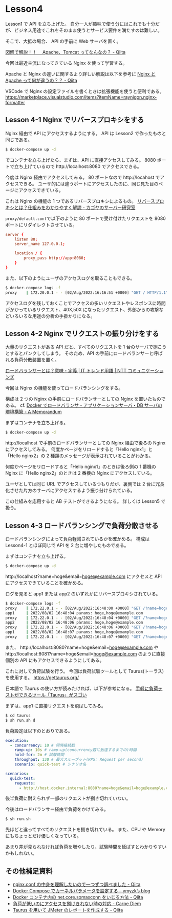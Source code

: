 # Lesson4

Lesson1 で API を立ち上げた。
自分一人が趣味で使う分にはこれでも十分だが、ビジネス用途でこれをそのまま使うとサービス要件を満たすのは難しい。

そこで、大抵の場合、 API の手前に Web サーバを置く。

[図解で解説！！　 Apache、Tomcat ってなんなの？ \- Qiita](https://qiita.com/tanayasu1228/items/11e22a18dbfa796745b5)

今回は最近主流になってきている Nginx を使って学習する。

Apache と Nginx の違いに関するより詳しい解説は以下を参考に
[Nginx と Apache って何が違うの？？ \- Qiita](https://qiita.com/hiroaki-u/items/f2455d62f8a4017663cb)

VSCode で Nginx の設定ファイルを書くときは拡張機能を使うと便利である。
https://marketplace.visualstudio.com/items?itemName=raynigon.nginx-formatter

## Lesson 4-1 Nginx でリバースプロキシをする

Nginx 経由で API にアクセスするようにする。
API は Lesson2 で作ったものと同じである。

```bash
$ docker-compose up -d
```

でコンテナを立ち上げたら、まずは、API に直接アクセスしてみる。
8080 ポートで立ち上げているので http://localhost:8080 でアクセスできる。

今度は Nginx 経由でアクセスしてみる。
80 ポートなので http://locahost でアクセスできる。
ユーザ的には違うポートにアクセスしたのに、同じ見た目のページにアクセスできている。

これは Nginx の機能の 1 つであるリバースプロキシによるもの。
[リバースプロキシとは？仕組みをわかりやすく解説 \- カゴヤのサーバー研究室](https://www.kagoya.jp/howto/it-glossary/web/reverse-proxy/)

`proxy/default.conf`で以下のように 80 ポートで受け付けたリクエストを 8080 ポートにリダイレクトさせている。

```conf
server {
    listen 80;
    server_name 127.0.0.1;

    location / {
        proxy_pass http://app:8080;
    }
}
```

また、以下のようにユーザのアクセスログを取ることもできる。

```bash
$ docker-compose logs -f
proxy    | 172.20.0.1 - - [02/Aug/2022:16:16:51 +0000] "GET / HTTP/1.1" 200 23 "-" "Mozilla/X.X (Windows NT XX.X; WinXX; x64) AppleWebKit/XXX.XX (KHTML, like Gecko) Chrome/XXX.X.X.X Safari/XXX.XX" "-" "0.000"
```

アクセスログを残しておくことでアクセスの多いリクエストやレスポンスに時間がかかっているリクエスト、40X,50X になったリクエスト、外部からの攻撃などいろいろな用途の分析の手掛かりになる。

## Lesson 4-2 Nginx でリクエストの振り分けをする

大量のリクエストがある API だと、すべてのリクエストを 1 台のサーバで捌こうとするとパンクしてしまう。
そのため、API の手前にロードバランサーと呼ばれる負荷分散装置を置く。

[ロードバランサーとは？意味・定義 \| IT トレンド用語 \| NTT コミュニケーションズ](https://www.ntt.com/bizon/glossary/j-r/load-balancer.html)

今回は Nginx の機能を使ってロードバランシングをする。

構成は 2 つの Nginx の手前にロードバランサーとしての Nginx を置いたものである。
cf. [Docker でロードバランサ・アプリケーションサーバ・DB サーバの環境構築 \- A Memorandum](https://blog1.mammb.com/entry/2019/11/01/215930)

まずはコンテナを立ち上げる。

```bash
$ docker-compose up -d
```

http://localhost で手前のロードバランサーとしての Nginx 経由で後ろの Nginx にアクセスしてみる。
何度かページをリロードすると「Hello nginx1」と「Hello nginx2」の 2 種類のメッセージが表示されていることがわかる。

何度かページをリロードすると「Hello nginx1」のときは後ろ側の 1 番機の Nginx に「Hello nginx2」のときは 2 番機の Nginx にアクセスしている。

ユーザとしては同じ URL でアクセスしているつもりだが、裏側では 2 台に冗長化させた片方のサーバにアクセスするよう振り分けられている。

この仕組みを応用すると AB テストができるようになる。
詳しくは Lesson5 で扱う。

## Lesson 4-3 ロードバランシングで負荷分散させる

ロードバランシングによって負荷軽減されているかを確かめる。
構成は Lesson4-1 とほぼ同じで API を 2 台に増やしたものである。

まずはコンテナを立ち上げる。

```bash
$ docker-compose up -d
```

http://localhost?name=hoge&email=hoge@example.com にアクセスと API にアクセスできていることを確かめる。

ログを見ると app1 または app2 のいずれかにリバースプロキシされている。

```bash
$ docker-compose logs -f
proxy    | 172.22.0.1 - - [02/Aug/2022:16:48:00 +0000] "GET /?name=hoge&email=hoge@example.com HTTP/1.1" 200 43 "-" "Mozilla/X.X (Windows NT XX.X; Win64; x64) AppleWebKit/XXX.XX (KHTML, like Gecko) Chrome/XXX.0.0.0 Safari/XXX.XX" "-" "0.001"
app1     | 2022/08/02 16:48:04 params: hoge,hoge@example.com
proxy    | 172.22.0.1 - - [02/Aug/2022:16:48:04 +0000] "GET /?name=hoge&email=hoge@example.com HTTP/1.1" 200 43 "-" "Mozilla/X.X (Windows NT XX.X; Win64; x64) AppleWebKit/XXX.XX (KHTML, like Gecko) Chrome/XXX.0.0.0 Safari/XXX.XX" "-" "0.000"
app2     | 2022/08/02 16:48:06 params: hoge,hoge@example.com
proxy    | 172.22.0.1 - - [02/Aug/2022:16:48:06 +0000] "GET /?name=hoge&email=hoge@example.com HTTP/1.1" 200 43 "-" "Mozilla/X.X (Windows NT XX.X; Win64; x64) AppleWebKit/XXX.XX (KHTML, like Gecko) Chrome/XXX.0.0.0 Safari/XXX.XX" "-" "0.001"
app1     | 2022/08/02 16:48:07 params: hoge,hoge@example.com
proxy    | 172.22.0.1 - - [02/Aug/2022:16:48:07 +0000] "GET /?name=hoge&email=hoge@example.com HTTP/1.1" 200 43 "-" "Mozilla/X.X (Windows NT XX.X; Win64; x64) AppleWebKit/XXX.XX (KHTML, like Gecko) Chrome/XXX.0.0.0 Safari/XXX.XX" "-" "0.001"
```

また、 http://localhost:8080?name=hoge&email=hoge@example.com や http://localhost:8081?name=hoge&email=hoge@example.com のように直接個別の API にもアクセスできるようにしてある。

これに対して負荷試験を行う。
今回は負荷試験ツールとして Taurus(トーラス)を使用する。
https://gettaurus.org/

日本語で Taurus の使い方が読みたければ、以下が参考になる。
[手軽に負荷テストができるツール「Taurus」がスゴい](https://zenn.dev/tonchan1216/articles/11afd147ea3dd2734315)

まずは、app1 に直接リクエストを飛ばしてみる。

```bash
$ cd taurus
$ sh run.sh d
```

負荷設定は以下のとおりである。

```yml
execution:
  - concurrency: 10 # 同時接続数
    ramp-up: 10s # ramp-up(concurrency数に到達するまでの)時間
    hold-for: 2m # 試験時間
    throughput: 130 # 最大スループット(RPS: Request per second)
    scenario: quick-test # シナリオ名

scenarios:
  quick-test:
    requests:
      - http://host.docker.internal:8080?name=hoge&email=hoge@example.com
```

後半負荷に耐えられず一部のリクエストが捌き切れていない。

今後はロードバランサー経由で負荷をかけてみる。

```bash
$ sh run.sh
```

先ほどと違ってすべてのリクエストを捌き切れている。
また、CPU や Memory にもちょっとだけ優しくなっている。

あまり差が見られなければ負荷を増やしたり、試験時間を延ばすとわかりやすいかもしれない。

## その他補足資料

- [nginx\.conf の中身を理解したいので一つずつ調べました \- Qiita](https://qiita.com/na0kiB/items/a8b081fe30ff1c6d99a9)
- [Docker Compose でカーネルパラメータを設定する – ymyzk’s blog](https://blog.ymyzk.com/2017/01/docker-compose-sysctls/)
- [Docker コンテナ内の net\.core\.somaxconn をいじる方法 \- Qiita](https://qiita.com/ma2shita/items/f1a68a3f909c5cee7869)
- [負荷が低いのにアクセスを捌けきれない時の対応 \- Carpe Diem](https://christina04.hatenablog.com/entry/2016/12/31/124314)
- [Taurus を用いて JMeter のレポートを作成する \- Qiita](https://qiita.com/hmsnakr/items/a64507c31d1365dd6bb0)

